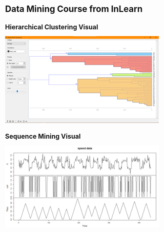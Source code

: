# Data Mining Course from InLearn

## Hierarchical Clustering Visual
![](https://github.com/Hardik-S/DataMiningCourse/blob/master/Images/Hierarchical%20Clustering%20of%20States%20using%20Cosine%20Distancing.png)

## Sequence Mining Visual
![](https://github.com/Hardik-S/DataMiningCourse/blob/master/Images/Sequence%20Mining%20in%20R.png)


